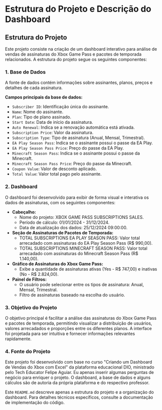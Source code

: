 # Estrutura do Projeto e Descrição do Dashboard

## Estrutura do Projeto

Este projeto consiste na criação de um dashboard interativo para análise de vendas de assinaturas do Xbox Game Pass e pacotes de temporada relacionados.
A estrutura do projeto segue os seguintes componentes:

### 1. Base de Dados

A fonte de dados contém informações sobre assinantes, planos, preços e detalhes de cada assinatura.

**Campos principais da base de dados:**

* `Subscriber ID`: Identificação única do assinante.
* `Name`: Nome do assinante.
* `Plan`: Tipo de plano assinado.
* `Start Date`: Data de início da assinatura.
* `Auto Renewal`: Indica se a renovação automática está ativada.
* `Subscription Price`: Valor da assinatura.
* `Subscription Type`: Tipo de assinatura (Anual, Mensal, Trimestral).
* `EA Play Season Pass`: Indica se o assinante possui o passe da EA Play.
* `EA Play Season Pass Price`: Preço do passe da EA Play.
* `Minecraft Season Pass`: Indica se o assinante possui o passe da Minecraft.
* `Minecraft Season Pass Price`: Preço do passe da Minecraft.
* `Coupon Value`: Valor de desconto aplicado.
* `Total Value`: Valor total pago pelo assinante.

### 2. Dashboard

O dashboard foi desenvolvido para exibir de forma visual e interativa os dados de assinaturas, com os seguintes componentes:

* **Cabeçalho:**
    * Nome do projeto: XBOX GAME PASS SUBSCRIPTIONS SALES.
    * Período de cálculo: 01/01/2024 - 31/12/2024.
    * Data de atualização dos dados: 25/12/2024 09:00:00.
* **Seção de Assinaturas de Pacotes de Temporada:**
    * TOTAL SUBSCRIPTIONS EA PLAY SEASON PASS: Valor total arrecadado com assinaturas do EA Play Season Pass (R$ 990,00).
    * TOTAL SUBSCRIPTIONS MINECRAFT SEASON PASS: Valor total arrecadado com assinaturas do Minecraft Season Pass (R$ 1.140,00).
* **Gráfico de Assinaturas do Xbox Game Pass:**
    * Exibe a quantidade de assinaturas ativas (Yes - R$ 747,00) e inativas (No - R$ 2.824,00).
* **Painel de Filtros:**
    * O usuário pode selecionar entre os tipos de assinatura: Anual, Mensal, Trimestral.
    * Filtro de assinaturas baseado na escolha do usuário.

### 3. Objetivo do Projeto

O objetivo principal é facilitar a análise das assinaturas do Xbox Game Pass e pacotes de temporada, permitindo visualizar a distribuição de usuários, 
valores arrecadados e proporções entre os diferentes planos. A interface foi projetada para ser intuitiva e fornecer informações relevantes rapidamente.

### 4. Fonte do Projeto

Este projeto foi desenvolvido com base no curso "Criando um Dashboard de Vendas do Xbox com Excel" da plataforma educacional DIO, ministrado pelo Tech Educator Felipe Aguiar. 
Eu apenas inserir algumas perguntas de negócio para enriquer o projeto. O dashboard, a base de dados e alguns cálculos são de autoria da própria plataforma e do respectivo professor.

Este `README.md` descreve apenas a estrutura do projeto e a organização do dashboard. Para detalhes técnicos específicos, consulte a documentação de implementação do código.
